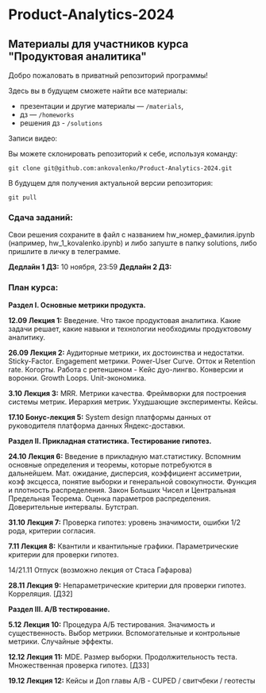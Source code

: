 # Product-Analytics-2024

## Материалы для участников курса "Продуктовая аналитика"

Добро пожаловать в приватный репозиторий программы! 

Здесь вы в будущем сможете найти все материалы:

- презентации и другие материалы — `/materials`,
- дз — `/homeworks`
- решения дз - `/solutions`

  
Записи видео:  


 
Вы можете склонировать репозиторий к себе, используя команду:

`git clone git@github.com:ankovalenko/Product-Analytics-2024.git`

В будущем для получения актуальной версии репозитория:

`git pull`
 

### Сдача заданий:
Свои решения сохраните в файл с названием hw_номер_фамилия.ipynb (например, hw_1_kovalenko.ipynb) и либо запуште в папку solutions, либо пришлите в личку в телеграмме.

**Дедлайн 1 ДЗ:**  10 ноября, 23:59
**Дедлайн 2 ДЗ:**  


### План курса:

**Раздел I. Основные метрики продукта.**

**12.09 Лекция 1:** Введение. Что такое продуктовая аналитика. Какие задачи решает, какие навыки и технологии необходимы продуктовому аналитику.

**26.09 Лекция 2:** Аудиторные метрики, их достоинства и недостатки. Sticky-Factor.  Engagement метрики. Power-User Curve. Отток и Retention rate. Когорты. Работа с ретеншеном - Кейс дуо-лингво.  Конверсии и воронки. Growth Loops. Unit-экономика.

**3.10 Лекция 3:** MRR. Метрики качества. Фреймворки для построения системы метрик. Иерархия метрик. Ухудшающие эксперименты. Кейсы.

**17.10 Бонус-лекция 5:** System design платформы данных от руководителя платформа данных Яндекс-доставки.

**Раздел II. Прикладная статистика. Тестирование гипотез.**

**24.10 Лекция 6:** Введение в прикладную мат.статистику. Вспомним основные определения и теоремы, которые потребуются в дальнейшем. Мат. ожидание, дисперсия, коэффициент ассиметрии, коэф эксцесса, понятие выборки и генеральной совокупности. Функция и плотность распределения. Закон Больших Чисел и Центральная Предельная Теорема. Оценка параметров распределения. Доверительные интервалы. Бутстрап.

**31.10 Лекция 7:** Проверка гипотез: уровень значимости, ошибки 1/2 рода, критерии согласия.

**7.11 Лекция 8:** Квантили и квантильные графики. Параметрические критерии для проверки гипотез.

14/21.11 Отпуск (возможно лекция от Стаса Гафарова)

**28.11 Лекция 9:** Непараметрические критерии для проверки гипотез. Корреляция. [ДЗ2]

**Раздел III. А/B тестирование.**

**5.12 Лекция 10:** Процедура А/Б тестирования. Значимость и существенность. Выбор метрики. Вспомогательные и контрольные метрики. Случайные эффекты.

**12.12 Лекция 11:** MDE. Размер выборки. Продолжительность теста. Множественная проверка гипотез. [ДЗ3]

**19.12 Лекция 12:** Кейсы и Доп главы A/B - СUPED / свитчбеки / геотесты
